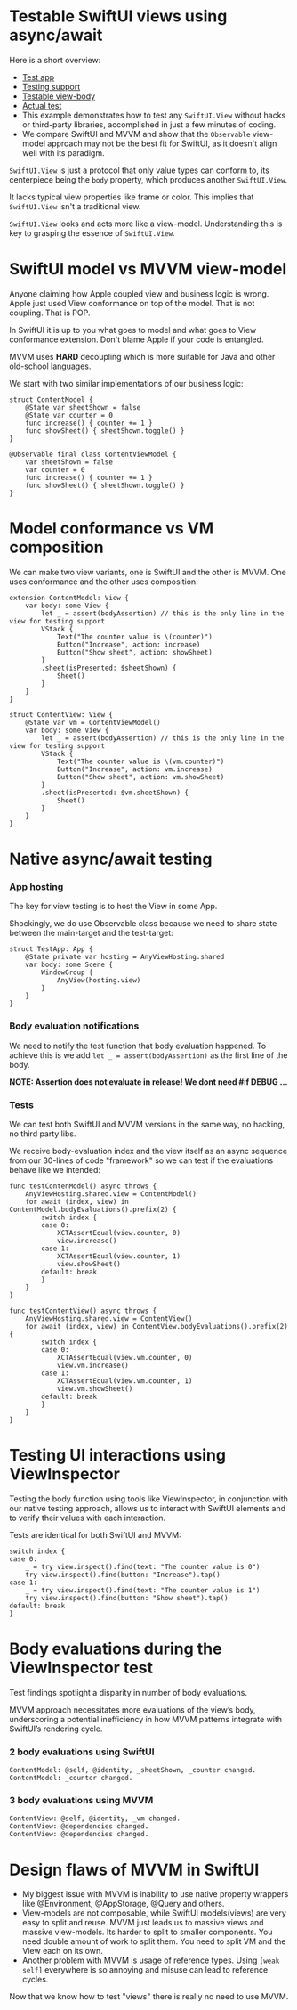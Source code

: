 # Testable SwiftUI views using async/await

Here is a short overview:
- [Test app](https://github.com/sisoje/testable-view-swiftui/blob/main/testable-view-swiftui/TestApp.swift)
- [Testing support](https://github.com/sisoje/testable-view-swiftui/blob/main/testable-view-swiftui/TestingSupport.swift)
- [Testable view-body](https://github.com/sisoje/testable-view-swiftui/blob/main/testable-view-swiftui/Sheet.swift)
- [Actual test](https://github.com/sisoje/testable-view-swiftui/blob/main/testable-view-swiftuiTests/ViewInspectorBodyTests.swift)
- This example demonstrates how to test any `SwiftUI.View` without hacks or third-party libraries, accomplished in just a few minutes of coding.
- We compare SwiftUI and MVVM and show that the `Observable` view-model approach may not be the best fit for SwiftUI, as it doesn't align well with its paradigm.

`SwiftUI.View` is just a protocol that only value types can conform to, its centerpiece being the `body` property, which produces another `SwiftUI.View`.

It lacks typical view properties like frame or color. This implies that `SwiftUI.View` isn't a traditional view.

`SwiftUI.View` looks and acts more like a view-model. Understanding this is key to grasping the essence of `SwiftUI.View`.

# SwiftUI model vs MVVM view-model

Anyone claiming how Apple coupled view and business logic is wrong. Apple just used View conformance on top of the model. That is not coupling. That is POP.

In SwiftUI it is up to you what goes to model and what goes to View conformance extension. Don't blame Apple if your code is entangled.

MVVM uses **HARD** decoupling which is more suitable for Java and other old-school languages.

We start with two similar implementations of our business logic:
```
struct ContentModel {
    @State var sheetShown = false
    @State var counter = 0
    func increase() { counter += 1 }
    func showSheet() { sheetShown.toggle() }
}

@Observable final class ContentViewModel {
    var sheetShown = false
    var counter = 0
    func increase() { counter += 1 }
    func showSheet() { sheetShown.toggle() }
}
```

# Model conformance vs VM composition

We can make two view variants, one is SwiftUI and the other is MVVM. One uses conformance and the other uses composition.
```
extension ContentModel: View {
    var body: some View {
        let _ = assert(bodyAssertion) // this is the only line in the view for testing support
        VStack {
            Text("The counter value is \(counter)")
            Button("Increase", action: increase)
            Button("Show sheet", action: showSheet)
        }
        .sheet(isPresented: $sheetShown) {
            Sheet()
        }
    }
}

struct ContentView: View {
    @State var vm = ContentViewModel()
    var body: some View {
        let _ = assert(bodyAssertion) // this is the only line in the view for testing support
        VStack {
            Text("The counter value is \(vm.counter)")
            Button("Increase", action: vm.increase)
            Button("Show sheet", action: vm.showSheet)
        }
        .sheet(isPresented: $vm.sheetShown) {
            Sheet()
        }
    }
}
```

# Native async/await testing

### App hosting

The key for view testing is to host the View in some App.

Shockingly, we do use Observable class because we need to share state between the main-target and the test-target:
```
struct TestApp: App {
    @State private var hosting = AnyViewHosting.shared
    var body: some Scene {
        WindowGroup {
            AnyView(hosting.view)
        }
    }
}
```
### Body evaluation notifications

We need to notify the test function that body evaluation happened. To achieve this is we add `let _ = assert(bodyAssertion)` as the first line of the body.

**NOTE: Assertion does not evaluate in release! We dont need #if DEBUG ...**

### Tests

We can test both SwiftUI and MVVM versions in the same way, no hacking, no third party libs.

We receive body-evaluation index and the view itself as an async sequence from our 30-lines of code "framework" so we can test if the evaluations behave like we intended:
```
func testContenModel() async throws {
    AnyViewHosting.shared.view = ContentModel()
    for await (index, view) in ContentModel.bodyEvaluations().prefix(2) {
        switch index {
        case 0:
            XCTAssertEqual(view.counter, 0)
            view.increase()
        case 1:
            XCTAssertEqual(view.counter, 1)
            view.showSheet()
        default: break
        }
    }
}

func testContentView() async throws {
    AnyViewHosting.shared.view = ContentView()
    for await (index, view) in ContentView.bodyEvaluations().prefix(2) {
        switch index {
        case 0:
            XCTAssertEqual(view.vm.counter, 0)
            view.vm.increase()
        case 1:
            XCTAssertEqual(view.vm.counter, 1)
            view.vm.showSheet()
        default: break
        }
    }
}
```

# Testing UI interactions using ViewInspector

Testing the body function using tools like ViewInspector, in conjunction with our native testing approach, allows us to interact with SwiftUI elements and to verify their values with each interaction.

Tests are identical for both SwiftUI and MVVM:
```
switch index {
case 0:
    _ = try view.inspect().find(text: "The counter value is 0")
    try view.inspect().find(button: "Increase").tap()
case 1:
    _ = try view.inspect().find(text: "The counter value is 1")
    try view.inspect().find(button: "Show sheet").tap()
default: break
}
```

# Body evaluations during the ViewInspector test

Test findings spotlight a disparity in number of body evaluations.

MVVM approach necessitates more evaluations of the view’s body, underscoring a potential inefficiency in how MVVM patterns integrate with SwiftUI’s rendering cycle.

### 2 body evaluations using SwiftUI
```
ContentModel: @self, @identity, _sheetShown, _counter changed.
ContentModel: _counter changed.
```

### 3 body evaluations using MVVM
```
ContentView: @self, @identity, _vm changed.
ContentView: @dependencies changed.
ContentView: @dependencies changed.
```

# Design flaws of MVVM in SwiftUI

- My biggest issue with MVVM is inability to use native property wrappers like @Environment, @AppStorage, @Query and others.
- View-models are not composable, while SwiftUI models(views) are very easy to split and reuse. MVVM just leads us to massive views and massive view-models. Its harder to split to smaller components. You need double amount of work to split them. You need to split VM and the View each on its own.
- Another problem with MVVM is usage of reference types. Using `[weak self]` everywhere is so annoying and misuse can lead to reference cycles.

Now that we know how to test "views" there is really no need to use MVVM.
